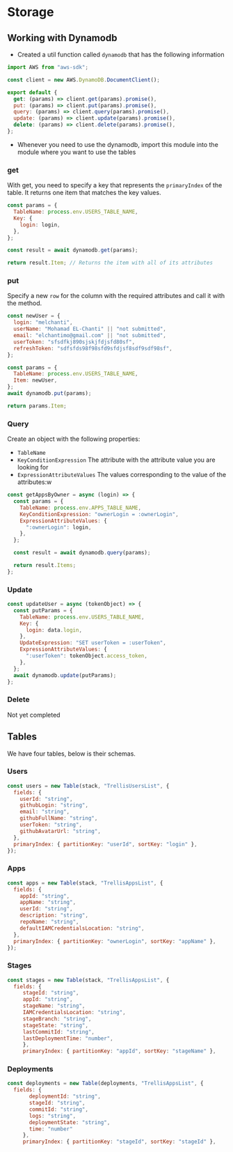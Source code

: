 # Storage

## Working with Dynamodb

- Created a util function called `dynamodb` that has the following information

```js
import AWS from "aws-sdk";

const client = new AWS.DynamoDB.DocumentClient();

export default {
  get: (params) => client.get(params).promise(),
  put: (params) => client.put(params).promise(),
  query: (params) => client.query(params).promise(),
  update: (params) => client.update(params).promise(),
  delete: (params) => client.delete(params).promise(),
};
```

- Whenever you need to use the dynamodb, import this module into the module where you want to use the tables

### get

With get, you need to specify a key that represents the `primaryIndex` of the table. It returns one item that matches the key values.

```js
const params = {
  TableName: process.env.USERS_TABLE_NAME,
  Key: {
    login: login,
  },
};

const result = await dynamodb.get(params);

return result.Item; // Returns the item with all of its attributes
```

### put

Specify a new `row` for the column with the required attributes and call it with the method.

```js
const newUser = {
  login: "melchanti",
  userName: "Mohamad EL-Chanti" || "not submitted",
  email: "elchantimo@gmail.com" || "not submitted",
  userToken: "sfsdfkj890sjskjfdjsfd80sf",
  refreshToken: "sdfsfds98f98sfd9sfdjsf8sdf9sdf98sf",
};

const params = {
  TableName: process.env.USERS_TABLE_NAME,
  Item: newUser,
};
await dynamodb.put(params);

return params.Item;
```

### Query

Create an object with the following properties:

- `TableName`
- `KeyConditionExpression` The attribute with the attribute value you are looking for
- `ExpressionAttributeValues` The values corresponding to the value of the attributes:w

```js
const getAppsByOwner = async (login) => {
  const params = {
    TableName: process.env.APPS_TABLE_NAME,
    KeyConditionExpression: "ownerLogin = :ownerLogin",
    ExpressionAttributeValues: {
      ":ownerLogin": login,
    },
  };

  const result = await dynamodb.query(params);

  return result.Items;
};
```

### Update

```js
const updateUser = async (tokenObject) => {
  const putParams = {
    TableName: process.env.USERS_TABLE_NAME,
    Key: {
      login: data.login,
    },
    UpdateExpression: "SET userToken = :userToken",
    ExpressionAttributeValues: {
      ":userToken": tokenObject.access_token,
    },
  };
  await dynamodb.update(putParams);
};
```

### Delete

Not yet completed

## Tables

We have four tables, below is their schemas.

### Users

```js
const users = new Table(stack, "TrellisUsersList", {
  fields: {
    userId: "string",
    githubLogin: "string",
    email: "string",
    githubFullName: "string",
    userToken: "string",
    githubAvatarUrl: "string",
  },
  primaryIndex: { partitionKey: "userId", sortKey: "login" },
});
```

### Apps

```js
const apps = new Table(stack, "TrellisAppsList", {
  fields: {
    appId: "string",
    appName: "string",
    userId: "string",
    description: "string",
    repoName: "string",
    defaultIAMCredentialsLocation: "string",
  },
  primaryIndex: { partitionKey: "ownerLogin", sortKey: "appName" },
});
```

### Stages

```js
const stages = new Table(stack, "TrellisAppsList", {
  fields: {
     stageId: "string",
     appId: "string",
     stageName: "string",
     IAMCredentialsLocation: "string",
     stageBranch: "string",
     stageState: "string",
     lastCommitId: "string",
     lastDeploymentTime: "number",
     },
     primaryIndex: { partitionKey: "appId", sortKey: "stageName" },
```

### Deployments

```js
const deployments = new Table(deployments, "TrellisAppsList", {
  fields: {
       deploymentId: "string",
       stageId: "string",
       commitId: "string",
       logs: "string",
       deploymentState: "string",
       time: "number"
     },
     primaryIndex: { partitionKey: "stageId", sortKey: "stageId" },
```
